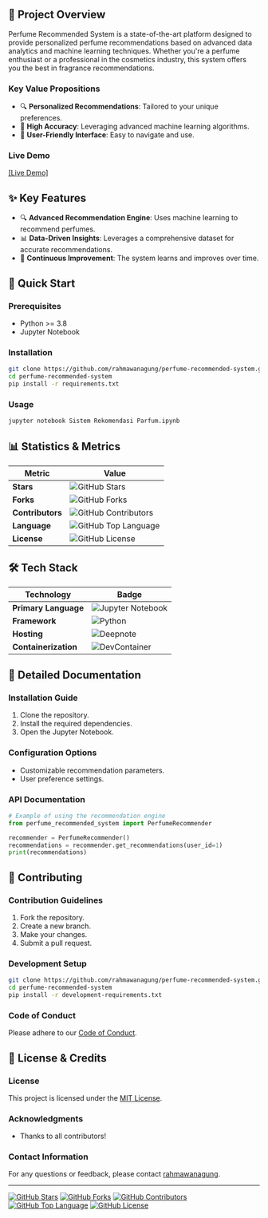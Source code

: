 ## 🎯 Project Overview

Perfume Recommended System is a state-of-the-art platform designed to provide personalized perfume recommendations based on advanced data analytics and machine learning techniques. Whether you're a perfume enthusiast or a professional in the cosmetics industry, this system offers you the best in fragrance recommendations.

### Key Value Propositions

- 🔍 **Personalized Recommendations**: Tailored to your unique preferences.
- 🚀 **High Accuracy**: Leveraging advanced machine learning algorithms.
- 🎨 **User-Friendly Interface**: Easy to navigate and use.

### Live Demo

[[Live Demo]](https://example.com)

## ✨ Key Features

- 🔍 **Advanced Recommendation Engine**: Uses machine learning to recommend perfumes.
- 📊 **Data-Driven Insights**: Leverages a comprehensive dataset for accurate recommendations.
- 🔄 **Continuous Improvement**: The system learns and improves over time.

## 🚀 Quick Start

### Prerequisites

- Python >= 3.8
- Jupyter Notebook

### Installation

```bash
git clone https://github.com/rahmawanagung/perfume-recommended-system.git
cd perfume-recommended-system
pip install -r requirements.txt
```

### Usage

```bash
jupyter notebook Sistem Rekomendasi Parfum.ipynb
```

## 📊 Statistics & Metrics

| Metric                | Value          |
|-----------------------|----------------|
| **Stars**             | ![GitHub Stars](https://img.shields.io/github/stars/rahmawanagung/perfume-recommended-system) |
| **Forks**             | ![GitHub Forks](https://img.shields.io/github/forks/rahmawanagung/perfume-recommended-system) |
| **Contributors**      | ![GitHub Contributors](https://img.shields.io/github/contributors/rahmawanagung/perfume-recommended-system) |
| **Language**          | ![GitHub Top Language](https://img.shields.io/github/languages/top/rahmawanagung/perfume-recommended-system) |
| **License**           | ![GitHub License](https://img.shields.io/github/license/rahmawanagung/perfume-recommended-system) |

## 🛠️ Tech Stack

| **Technology**           | **Badge**                                                                              |
|--------------------------|------------------------------------------------------------------------------------------|
| **Primary Language**     | ![Jupyter Notebook](https://img.shields.io/badge/Jupyter-Notebook-orange)                  |
| **Framework**            | ![Python](https://img.shields.io/badge/Python-3.8-blue)                                  |
| **Hosting**              | ![Deepnote](https://img.shields.io/badge/Deepnote-Hosting-blueviolet)                    |
| **Containerization**     | ![DevContainer](https://img.shields.io/badge/DevContainer-Containerization-blue)          |

## 📖 Detailed Documentation

### Installation Guide

1. Clone the repository.
2. Install the required dependencies.
3. Open the Jupyter Notebook.

### Configuration Options

- Customizable recommendation parameters.
- User preference settings.

### API Documentation

```python
# Example of using the recommendation engine
from perfume_recommended_system import PerfumeRecommender

recommender = PerfumeRecommender()
recommendations = recommender.get_recommendations(user_id=1)
print(recommendations)
```

## 🤝 Contributing

### Contribution Guidelines

1. Fork the repository.
2. Create a new branch.
3. Make your changes.
4. Submit a pull request.

### Development Setup

```bash
git clone https://github.com/rahmawanagung/perfume-recommended-system.git
cd perfume-recommended-system
pip install -r development-requirements.txt
```

### Code of Conduct

Please adhere to our [Code of Conduct](CODE_OF_CONDUCT.md).

## 📄 License & Credits

### License

This project is licensed under the [MIT License](LICENSE).

### Acknowledgments

- Thanks to all contributors!

### Contact Information

For any questions or feedback, please contact [rahmawanagung](mailto:rahmawanagung@example.com).

---

[![GitHub Stars](https://img.shields.io/github/stars/rahmawanagung/perfume-recommended-system)](https://github.com/rahmawanagung/perfume-recommended-system/stargazers)
[![GitHub Forks](https://img.shields.io/github/forks/rahmawanagung/perfume-recommended-system)](https://github.com/rahmawanagung/perfume-recommended-system/network/members)
[![GitHub Contributors](https://img.shields.io/github/contributors/rahmawanagung/perfume-recommended-system)](https://github.com/rahmawanagung/perfume-recommended-system/graphs/contributors)
[![GitHub Top Language](https://img.shields.io/github/languages/top/rahmawanagung/perfume-recommended-system)](https://github.com/rahmawanagung/perfume-recommended-system)
[![GitHub License](https://img.shields.io/github/license/rahmawanagung/perfume-recommended-system)](https://github.com/rahmawanagung/perfume-recommended-system/blob/main/LICENSE)
```
